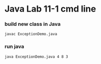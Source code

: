 # Java Lab 11-1 cmd line

### build new class in Java

```cmd
javac ExceptionDemo.java
```

### run java

```cmd
java ExceptionDemo.java 4 8 3
```